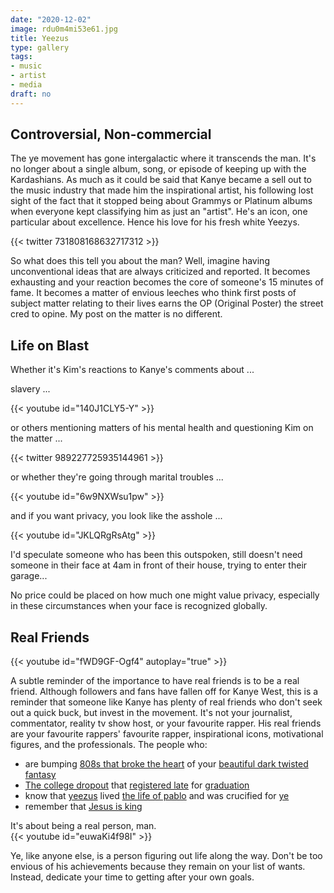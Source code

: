 ```yaml
---
date: "2020-12-02"
image: rdu0m4mi53e61.jpg
title: Yeezus  
type: gallery
tags:
- music
- artist
- media  
draft: no
---
```


## Controversial, Non-commercial  
  
The ye movement has gone intergalactic where it transcends the man. It's no longer about a single album, song, or episode of keeping up with the Kardashians. As much as it could be said that Kanye became a sell out to the music industry that made him the inspirational artist, his following lost sight of the fact that it stopped being about Grammys or Platinum albums when everyone kept classifying him as just an "artist". He's an icon, one particular about excellence.  Hence his love for his fresh white Yeezys.  

{{< twitter 731808168632717312 >}}    


So what does this tell you about the man? Well, imagine having unconventional ideas that are always criticized and reported. It becomes exhausting and your reaction becomes the core of someone's 15 minutes of fame. It becomes a matter of envious leeches who think first posts of subject matter relating to their lives earns the OP (Original Poster) the street cred to opine. My post on the matter is no different.      

## Life on Blast  
  
Whether it's Kim's reactions to Kanye's comments about ...   

slavery ...  
  
{{< youtube id="140J1CLY5-Y" >}}


or others mentioning matters of his mental health and questioning Kim on the matter ...  

{{< twitter 989227725935144961 >}}  

or whether they're going through marital troubles ...  

{{< youtube id="6w9NXWsu1pw" >}}  

and if you want privacy, you look like the asshole ...  
  
  

{{< youtube id="JKLQRgRsAtg" >}}  


I'd speculate someone who has been this outspoken, still doesn't need someone in their face at 4am in front of their house, trying to enter their garage...  

No price could be placed on how much one might value privacy, especially in these circumstances when your face is recognized globally.  

## Real Friends  

{{< youtube id="fWD9GF-Ogf4" autoplay="true" >}}    

A subtle reminder of the importance to have real friends is to be a real friend. Although followers and fans have fallen off for Kanye West, this is a reminder that someone like Kanye has plenty of real friends who don't seek out a quick buck, but invest in the movement. It's not your journalist, commentator, reality tv show host, or your favourite rapper.  His real friends are your favourite rappers' favourite rapper, inspirational icons, motivational figures, and the professionals.  The people who: 
- are bumping [808s that broke the heart](https://en.wikipedia.org/wiki/808s_%26_Heartbreak ) of your [beautiful dark twisted fantasy](https://en.wikipedia.org/wiki/My_Beautiful_Dark_Twisted_Fantasy)    
- [The college dropout](https://en.wikipedia.org/wiki/The_College_Dropout) that [registered late](https://en.wikipedia.org/wiki/Late_Registration) for [graduation](https://en.wikipedia.org/wiki/Graduation_(album))  
- know that [yeezus](https://en.wikipedia.org/wiki/Yeezus) lived [the life of pablo](https://en.wikipedia.org/wiki/The_Life_of_Pablo) and was crucified for [ye](https://en.wikipedia.org/wiki/Ye_(album))      
- remember that [Jesus is king](https://en.wikipedia.org/wiki/Jesus_Is_King)    
  
It's about being a real person, man.  
{{< youtube id="euwaKi4f98I" >}}  
   
Ye, like anyone else, is a person figuring out life along the way. Don't be too envious of his achievements because they remain on your list of wants. Instead, dedicate your time to getting after your own goals.  

